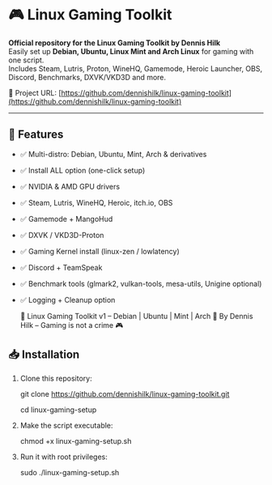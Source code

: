 # 🎮 Linux Gaming Toolkit

**Official repository for the Linux Gaming Toolkit by Dennis Hilk**  
Easily set up **Debian, Ubuntu, Linux Mint and Arch Linux** for gaming with one script.  
Includes Steam, Lutris, Proton, WineHQ, Gamemode, Heroic Launcher, OBS, Discord, Benchmarks, DXVK/VKD3D and more.  

🔗 Project URL: [https://github.com/dennishilk/linux-gaming-toolkit](https://github.com/dennishilk/linux-gaming-toolkit)  

---

## 🚀 Features
- ✅ Multi-distro: Debian, Ubuntu, Mint, Arch & derivatives  
- ✅ Install ALL option (one-click setup)  
- ✅ NVIDIA & AMD GPU drivers  
- ✅ Steam, Lutris, WineHQ, Heroic, itch.io, OBS  
- ✅ Gamemode + MangoHud  
- ✅ DXVK / VKD3D-Proton  
- ✅ Gaming Kernel install (linux-zen / lowlatency)  
- ✅ Discord + TeamSpeak  
- ✅ Benchmark tools (glmark2, vulkan-tools, mesa-utils, Unigine optional)  
- ✅ Logging + Cleanup option  

  🚀 Linux Gaming Toolkit v1 – Debian | Ubuntu | Mint | Arch
  🐧 By Dennis Hilk – Gaming is not a crime 🎮


## 📥 Installation

1. Clone this repository:
   
   git clone https://github.com/dennishilk/linux-gaming-toolkit.git
   
   cd linux-gaming-setup
   
3. Make the script executable:

   chmod +x linux-gaming-setup.sh

4. Run it with root privileges:

   sudo ./linux-gaming-setup.sh
   
